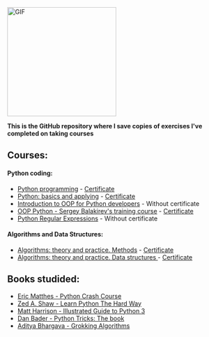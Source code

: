 <img alt="GIF" src="https://media.giphy.com/media/KAq5w47R9rmTuvWOWa/giphy.gif" width="250" height="250"/>


**This is the GitHub repository where I save copies of exercises I've completed on taking courses**

## Courses:

#### Python coding:
* [Python programming](https://stepik.org/course/67/info)   -     [Certificate](https://stepik.org/cert/1040039)
* [Python: basics and applying](https://stepik.org/course/512/info)    -    [Certificate](https://stepik.org/cert/1062721)
* [Introduction to OOP for Python developers](https://stepik.org/course/86043/info)  -  Without certificate
* [OOP Python - Sergey Balakirev's training course](https://stepik.org/course/116336/info)  -  [Certificate](https://stepik.org/cert/1684234)
* [Python Regular Expressions](https://stepik.org/course/107335/info)  -  Without certificate


#### Algorithms and Data Structures:
* [Algorithms: theory and practice. Methods](https://stepik.org/course/217/info)   -     [Certificate](https://stepik.org/cert/1097800)
* [Algorithms: theory and practice. Data structures ](https://stepik.org/course/1547/info)   -    [Certificate](https://stepik.org/cert/1175476)


## Books studided:
* [Eric Matthes - Python Crash Course](https://books.google.by/books?id=w1v6DwAAQBAJ&printsec=frontcover&dq=Eric+Matthes+-+Python+Crash+Course&hl=ru&sa=X&redir_esc=y#v=onepage&q=Eric%20Matthes%20-%20Python%20Crash%20Course&f=false)
* [Zed A. Shaw - Learn Python The Hard Way](https://books.google.by/books?id=93YpDwAAQBAJ&printsec=frontcover&dq=Zed+Shaw+-+Learn+Python+The+Hard+Way&hl=ru&sa=X&redir_esc=y#v=onepage&q=Zed%20Shaw%20-%20Learn%20Python%20The%20Hard%20Way&f=false)
* [Matt Harrison - Illustrated Guide to Python 3](https://books.google.by/books/about/Как_устроен_Python_Гид_дл.html?id=YWx9DwAAQBAJ&printsec=frontcover&source=kp_read_button&redir_esc=y#v=onepage&q&f=false)
* [Dan Bader - Python Tricks: The book](https://books.google.by/books/about/Чистый_Python_Тонкости_п.html?id=jLFjDwAAQBAJ&printsec=frontcover&source=kp_read_button&hl=ru&redir_esc=y#v=onepage&q&f=false)
* [Aditya Bhargava - Grokking Algorithms](https://books.google.by/books/about/Грокаем_алгоритмы.html?id=i8KUzgEACAAJ&redir_esc=y)
